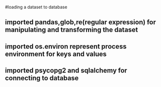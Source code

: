 #loading a dataset to database
## imported  pandas,glob,re(regular expression) for manipulating and transforming the dataset
## imported os.environ represent process environment for keys and values
## imported psycopg2 and sqlalchemy for connecting to database

